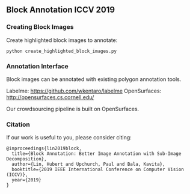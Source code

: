 ## Block Annotation ICCV 2019

### Creating Block Images
Create highlighted block images to annotate:
```
python create_highlighted_block_images.py
```

### Annotation Interface
Block images can be annotated with existing polygon annotation tools.

Labelme: https://github.com/wkentaro/labelme
OpenSurfaces: http://opensurfaces.cs.cornell.edu/

Our crowdsourcing pipeline is built on OpenSurfaces. 

### Citation
If our work is useful to you, please consider citing:
```
@inproceedings{lin2019block,
  title={Block Annotation: Better Image Annotation with Sub-Image Decomposition},
  author={Lin, Hubert and Upchurch, Paul and Bala, Kavita},
  booktitle={2019 IEEE International Conference on Computer Vision (ICCV)},
  year={2019}
}
```
